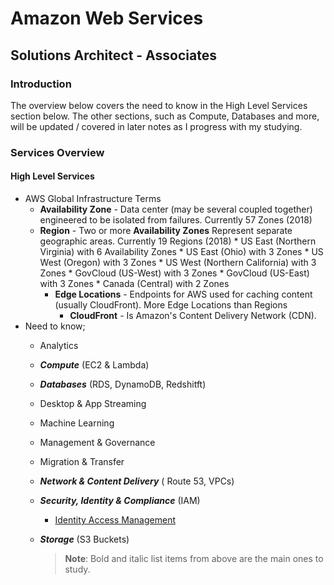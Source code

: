 # Amazon Web Services

## Solutions Architect - Associates

### Introduction

The overview below covers the need to know in the High Level Services section below. The other sections, such as Compute, Databases and more, will be updated / covered in later notes as I progress with my studying.

### Services Overview

#### High Level Services

* AWS Global Infrastructure Terms
  * **Availability Zone** - Data center (may be several coupled together) engineered to be isolated from failures. Currently 57 Zones (2018)
  * **Region** - Two or more **Availability Zones** Represent separate geographic areas. Currently 19 Regions (2018)
        * US East (Northern Virginia) with 6 Availability Zones
        * US East (Ohio) with 3 Zones
        * US West (Oregon) with 3 Zones
        * US West (Northern California) with 3 Zones
        * GovCloud (US-West) with 3 Zones
        * GovCloud (US-East) with 3 Zones
        * Canada (Central) with 2 Zones
    * **Edge Locations** - Endpoints for AWS used for caching content (usually CloudFront). More Edge Locations than Regions
      * **CloudFront** - Is Amazon's Content Delivery Network (CDN).
* Need to know;
  * Analytics
  * _**Compute**_  (EC2 & Lambda)
  * _**Databases**_ (RDS, DynamoDB, Redshitft)
  * Desktop & App Streaming
  * Machine Learning
  * Management & Governance
  * Migration & Transfer
  * _**Network & Content Delivery**_ ( Route 53, VPCs)
  * _**Security, Identity & Compliance**_  (IAM)
    * [Identity Access Management](./identity-access-management/README.md)
  * _**Storage**_ (S3 Buckets)

    > **Note**: Bold and italic list items from above are the main ones to study.
